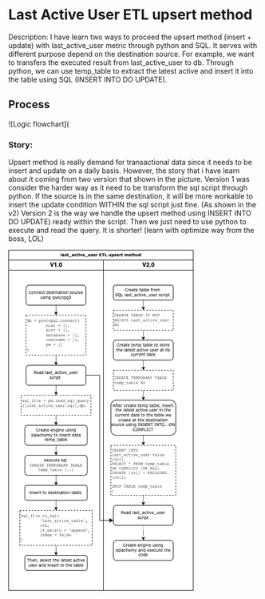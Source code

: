 # Last Active User ETL upsert method

Description: 
I have learn two ways to proceed the upsert method (insert + update) with last_active_user metric through python and SQL. It serves with different purpose depend on the destination source. For example, we want to transfers the executed result from last_active_user to db. Through python, we can use temp_table to extract the latest active and insert it into the table using SQL (INSERT INTO DO UPDATE). 


## Process

![Logic flowchart](

### Story:
Upsert method is really demand for transactional data since it needs to be insert and update on a daily basis. However, the story that i have learn about it coming from two version that shown in the picture. Version 1 was consider the harder way as it need to be transform the sql script through python. If the source is in the same destination, it will be more workable to insert the update condition WITHIN the sql script just fine. (As shown in the v2)
Version 2 is the way we handle the upsert method using INSERT INTO DO UPDATE) ready within the script. Then we just need to use python to execute and read the query. It is shorter! (learn with optimize way from the boss, LOL)


![flow](last_active_etl.drawio.png)


